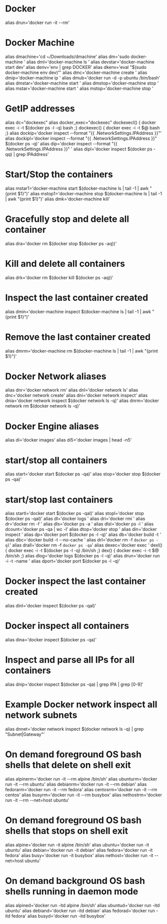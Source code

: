 


# Docker


alias drun='docker run -it --rm'

# Docker Machine
alias dmachine='cd ~/Downloads/dmachine'
alias dm='sudo docker-machine '
alias dml='docker-machine ls '
alias devstar='docker-machine start dev'
alias denv='env | grep  DOCKER'
alias dkenv='eval "$(sudo docker-machine env dev)"'
alias dmc='docker-machine create '
alias dmip='docker-machine ip '
alias dmub='docker run -d -p ubuntu /bin/bash'
alias dmstar='docker-machine start '
alias dmstop='docker-machine stop '
alias mstar='docker-machine start '
alias mstop='docker-machine stop '

# GetIP addresses
alias dc="dockexec"
alias docker_exec="dockexec"
dockexecl() { docker exec -i -t $(docker ps -l -q) bash ;}
dockexec() { docker exec -i -t $@ bash ;}
alias dockip='docker inspect --format "{{ .NetworkSettings.IPAddress }}"'
alias dockipl='docker inspect --format "{{ .NetworkSettings.IPAddress }}" $(docker ps -q)'
alias dip='docker inspect --format "{{ .NetworkSettings.IPAddress }}" '
alias dipl='docker inspect  $(docker ps -qq) | grep IPAddress'

# Start/Stop the  containers
alias mstar1='docker-machine start $(docker-machine ls | tail -1 | awk "{print $1}")'
alias mstop1='docker-machine stop $(docker-machine ls | tail -1 | awk "{print $1}")'
alias dmk='docker-machine kill'
# Gracefully stop and delete all container
alias dra='docker rm $(docker stop $(docker ps -aq))'
# Kill and delete all containers
alias drk='docker rm $(docker kill $(docker ps -aq))'

# Inspect the last container created
alias dmin='docker-machine inspect $(docker-machine ls | tail -1 | awk "{print $1}")'

# Remove the last container created
alias dmrm='docker-machine rm $(docker-machine ls | tail -1 | awk "{print $1}")'

# Docker Network aliases
alias dnr='docker network rm'
alias dnl='docker network ls'
alias dnc='docker network create'
alias dni='docker network inspect'
alias dnia='docker network inspect $(docker network ls -q)'
alias dnrm='docker network rm $(docker network ls -q)'

# Docker Engine aliases
alias di='docker images'
alias di5='docker images | head -n5'
# start/stop all containers
alias start='docker start $(docker ps -qa)'
alias stop='docker stop $(docker ps -qa)'
# start/stop last containers
alias startl='docker start $(docker ps -qal)'
alias stopl='docker stop $(docker ps -qal)'
alias dl='docker logs '
alias dri='docker rmi '
alias dr='docker rm -f '
alias dls='docker ps -a '
alias dlsl='docker ps -l '
alias dcount='docker ps -qa | wc -l'
alias dtop='docker stop '
alias din='docker inspect '
alias dp='docker port $(docker ps -l -q)'
alias db='docker build -t '
alias dbc='docker build -t --no-cache '
alias drl='docker rm -f `docker ps -ql`'
alias drall='docker rm -f `docker ps -qa`'
alias dexec='docker exec '
dexl() { docker exec -i -t $(docker ps -l -q) /bin/sh ;}
dex() { docker exec -i -t $@ /bin/sh ;}
alias dlog='docker logs $(docker ps -l -q)'
alias drun='docker run -i -t -name '
alias dport='docker port $(docker ps -l -q)'

# Docker inspect the last container created
alias dinl='docker inspect $(docker ps -qal)'
# Docker inspect all containers
alias dina='docker inspect $(docker ps -qa)'

# Inspect and parse all IPs for all containers
alias dnip='docker inspect $(docker ps -qa) | grep IPA | grep [0-9]'

# Example Docker network inspect all network subnets
alias dnnet='docker network inspect $(docker network ls -q) | grep "Subnet\|Gateway"'

# On demand foreground OS bash shells that delete on shell exit
alias alpinerm='docker run -it --rm alpine /bin/sh'
alias ubunturm='docker run -it --rm ubuntu'
alias debianrm='docker run -it --rm debian'
alias fedorarm='docker run -it --rm fedora'
alias centosrm='docker run -it --rm centos'
alias busyrm='docker run -it --rm busybox'
alias nethostrm='docker run -it --rm --net=host ubuntu'

# On demand foreground OS bash shells that stops on shell exit
alias alpine='docker run -it alpine /bin/sh'
alias ubuntu='docker run -it ubuntu'
alias debian='docker run -it debian'
alias fedora='docker run -it fedora'
alias busy='docker run -it busybox'
alias nethost='docker run -it --net=host ubuntu'

# On demand background OS bash shells running in daemon mode
alias alpined='docker run -itd alpine /bin/sh'
alias ubuntud='docker run -itd ubuntu'
alias debiand='docker run -itd debian'
alias fedorad='docker run -itd fedora'
alias busyd='docker run -itd busybox'